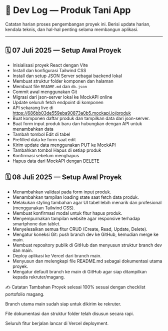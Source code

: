 # 📘 Dev Log — Produk Tani App

Catatan harian proses pengembangan proyek ini. Berisi update harian, kendala teknis, dan hal-hal penting selama membangun aplikasi.

---

## 🗓️ 07 Juli 2025 — Setup Awal Proyek

- Inisialisasi proyek React dengan Vite
- Install dan konfigurasi Tailwind CSS
- Install dan setup JSON Server sebagai backend lokal
- Membuat struktur folder komponen dan halaman
- Membuat file `README.md` dan `db.json`
- Commit awal menggunakan Git
- Migrasi dari json-server lokal ke MockAPI online
- Update seluruh fetch endpoint di komponen
- API sekarang live di https://686bb03de559eba90873a0b5.mockapi.io/produk
- Buat komponen daftar produk dan tampilkan data dari json-server.
- Buat form input produk baru dan hubungkan dengan API untuk menambahkan data
- Tambah tombol Edit di tabel
- Prefilled data ke form saat edit
- Kirim update data menggunakan PUT ke MockAPI
- Tambahkan tombol Hapus di setiap produk
- Konfirmasi sebelum menghapus
- Hapus data dari MockAPI dengan DELETE

## 🗓️ 08 Juli 2025 — Setup Awal Proyek

- Menambahkan validasi pada form input produk.
- Menambahkan tampilan loading state saat fetch data produk.
- Melakukan styling tambahan agar UI tabel lebih menarik dan profesional (menggunakan Tailwind CSS).
- Membuat konfirmasi modal untuk fitur hapus produk.
- Menyempurnakan tampilan website agar responsive terhadap smartphone dan tablet.
- Menyelesaikan semua fitur CRUD (Create, Read, Update, Delete).
- Mengatur koneksi Git: push branch dev ke GitHub, kemudian merge ke main.
- Membuat repository publik di GitHub dan menyusun struktur branch dev dan main.
- Deploy aplikasi ke Vercel dari branch main.
- Menyusun dan melengkapi file README.md sebagai dokumentasi utama proyek.
- Mengatur default branch ke main di GitHub agar siap ditampilkan kepada rekruter/magang.
  

✍️ Catatan Tambahan
Proyek selesai 100% sesuai dengan checklist portofolio magang.

Branch utama main sudah siap untuk dikirim ke rekruter.

File dokumentasi dan struktur folder telah disusun secara rapi.

Seluruh fitur berjalan lancar di Vercel deployment.

